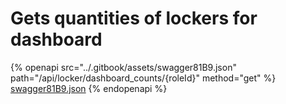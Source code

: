 # Gets quantities of lockers for dashboard

{% openapi src="../.gitbook/assets/swagger81B9.json" path="/api/locker/dashboard_counts/{roleId}" method="get" %}
[swagger81B9.json](../.gitbook/assets/swagger81B9.json)
{% endopenapi %}

